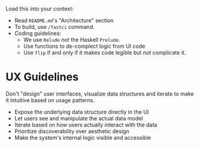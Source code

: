 
Load this into your context:
- Read `README.md`'s "Architecture" section
- To build, use `/fastci` command.
- Coding guidelines:
  - We use `Relude` *not* the Haskell `Prelude`.
  - Use functions to de-complect logic from UI code
  - Use `flip` if and only if it makes code legible but *not* complicate it.

# UX Guidelines

Don't "design" user interfaces, visualize data structures and iterate to make it intuitive based on usage patterns.

- Expose the underlying data structure directly in the UI
- Let users see and manipulate the actual data model
- Iterate based on how users actually interact with the data
- Prioritize discoverability over aesthetic design
- Make the system's internal logic visible and accessible
